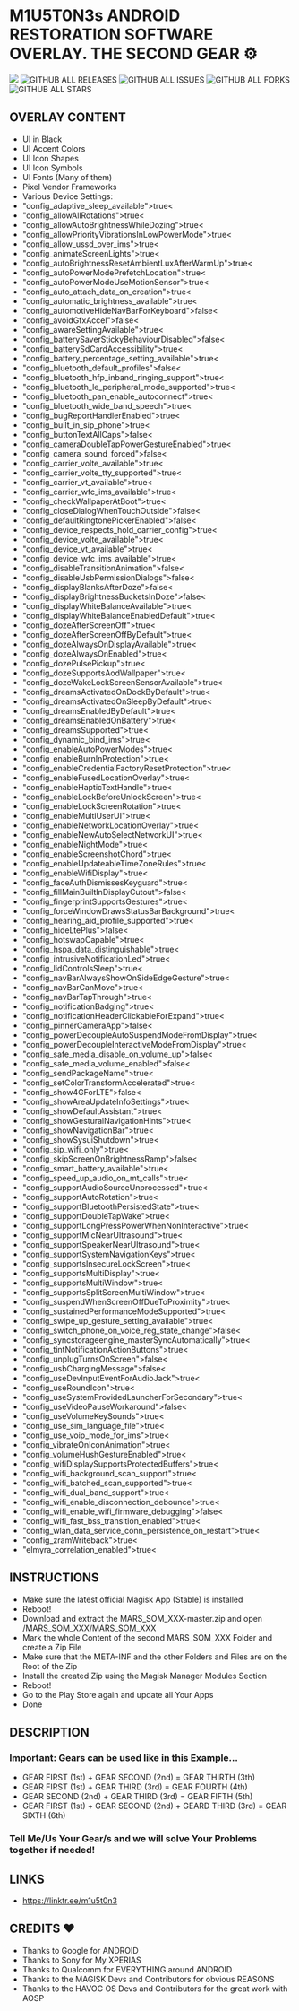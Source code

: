 # M1U5T0N3s ANDROID RESTORATION SOFTWARE OVERLAY. THE SECOND GEAR ⚙️
<a href="https://hits.seeyoufarm.com"><img src="https://hits.seeyoufarm.com/api/count/incr/badge.svg?url=https%3A%2F%2Fgithub.com%2FMiustone%2FMARS_SOM_OVERLAY-GEAR_SECOND&count_bg=%2392C7FF&title_bg=%23000000&icon=github.svg&icon_color=%23FFFFFF&title=VISITORS%3A&edge_flat=true"/></a>
![GITHUB ALL RELEASES](https://img.shields.io/github/downloads/Miustone/MARS_SOM_OVERLAY-GEAR_SECOND/total?style=flat-square&labelColor=000000) 
![GITHUB ALL ISSUES](https://img.shields.io/github/issues/Miustone/MARS_SOM_OVERLAY-GEAR_SECOND?style=flat-square&labelColor=000000) 
![GITHUB ALL FORKS](https://img.shields.io/github/forks/Miustone/MARS_SOM_OVERLAY-GEAR_SECOND?style=flat-square&labelColor=000000) 
![GITHUB ALL STARS](https://img.shields.io/github/stars/Miustone/MARS_SOM_OVERLAY-GEAR_SECOND?style=flat-square&labelColor=000000)



## OVERLAY CONTENT
- UI in Black
- UI Accent Colors
- UI Icon Shapes
- UI Icon Symbols
- UI Fonts (Many of them)
- Pixel Vendor Frameworks
- Various Device Settings:
- "config_adaptive_sleep_available">true<
- "config_allowAllRotations">true<
- "config_allowAutoBrightnessWhileDozing">true<
- "config_allowPriorityVibrationsInLowPowerMode">true<
- "config_allow_ussd_over_ims">true<
- "config_animateScreenLights">true<
- "config_autoBrightnessResetAmbientLuxAfterWarmUp">true<
- "config_autoPowerModePrefetchLocation">true<
- "config_autoPowerModeUseMotionSensor">true<
- "config_auto_attach_data_on_creation">true<
- "config_automatic_brightness_available">true<
- "config_automotiveHideNavBarForKeyboard">false<
- "config_avoidGfxAccel">false<
- "config_awareSettingAvailable">true<
- "config_batterySaverStickyBehaviourDisabled">false<
- "config_batterySdCardAccessibility">true<
- "config_battery_percentage_setting_available">true<
- "config_bluetooth_default_profiles">false<
- "config_bluetooth_hfp_inband_ringing_support">true<
- "config_bluetooth_le_peripheral_mode_supported">true<
- "config_bluetooth_pan_enable_autoconnect">true<
- "config_bluetooth_wide_band_speech">true<
- "config_bugReportHandlerEnabled">true<
- "config_built_in_sip_phone">true<
- "config_buttonTextAllCaps">false<
- "config_cameraDoubleTapPowerGestureEnabled">true<
- "config_camera_sound_forced">false<
- "config_carrier_volte_available">true<
- "config_carrier_volte_tty_supported">true<
- "config_carrier_vt_available">true<
- "config_carrier_wfc_ims_available">true<
- "config_checkWallpaperAtBoot">true<
- "config_closeDialogWhenTouchOutside">false<
- "config_defaultRingtonePickerEnabled">false<
- "config_device_respects_hold_carrier_config">true<
- "config_device_volte_available">true<
- "config_device_vt_available">true<
- "config_device_wfc_ims_available">true<
- "config_disableTransitionAnimation">false<
- "config_disableUsbPermissionDialogs">false<
- "config_displayBlanksAfterDoze">false<
- "config_displayBrightnessBucketsInDoze">false<
- "config_displayWhiteBalanceAvailable">true<
- "config_displayWhiteBalanceEnabledDefault">true<
- "config_dozeAfterScreenOff">true<
- "config_dozeAfterScreenOffByDefault">true<
- "config_dozeAlwaysOnDisplayAvailable">true<
- "config_dozeAlwaysOnEnabled">true<
- "config_dozePulsePickup">true<
- "config_dozeSupportsAodWallpaper">true<
- "config_dozeWakeLockScreenSensorAvailable">true<
- "config_dreamsActivatedOnDockByDefault">true<
- "config_dreamsActivatedOnSleepByDefault">true<
- "config_dreamsEnabledByDefault">true<
- "config_dreamsEnabledOnBattery">true<
- "config_dreamsSupported">true<
- "config_dynamic_bind_ims">true<
- "config_enableAutoPowerModes">true<
- "config_enableBurnInProtection">true<
- "config_enableCredentialFactoryResetProtection">true<
- "config_enableFusedLocationOverlay">true<
- "config_enableHapticTextHandle">true<
- "config_enableLockBeforeUnlockScreen">true<
- "config_enableLockScreenRotation">true<
- "config_enableMultiUserUI">true<
- "config_enableNetworkLocationOverlay">true<
- "config_enableNewAutoSelectNetworkUI">true<
- "config_enableNightMode">true<
- "config_enableScreenshotChord">true<
- "config_enableUpdateableTimeZoneRules">true<
- "config_enableWifiDisplay">true<
- "config_faceAuthDismissesKeyguard">true<
- "config_fillMainBuiltInDisplayCutout">false<
- "config_fingerprintSupportsGestures">true<
- "config_forceWindowDrawsStatusBarBackground">true<
- "config_hearing_aid_profile_supported">true<
- "config_hideLtePlus">false<
- "config_hotswapCapable">true<
- "config_hspa_data_distinguishable">true<
- "config_intrusiveNotificationLed">true<
- "config_lidControlsSleep">true<
- "config_navBarAlwaysShowOnSideEdgeGesture">true<
- "config_navBarCanMove">true<
- "config_navBarTapThrough">true<
- "config_notificationBadging">true<
- "config_notificationHeaderClickableForExpand">true<
- "config_pinnerCameraApp">false<
- "config_powerDecoupleAutoSuspendModeFromDisplay">true<
- "config_powerDecoupleInteractiveModeFromDisplay">true<
- "config_safe_media_disable_on_volume_up">false<
- "config_safe_media_volume_enabled">false<
- "config_sendPackageName">true<
- "config_setColorTransformAccelerated">true<
- "config_show4GForLTE">false<
- "config_showAreaUpdateInfoSettings">true<
- "config_showDefaultAssistant">true<
- "config_showGesturalNavigationHints">true<
- "config_showNavigationBar">true<
- "config_showSysuiShutdown">true<
- "config_sip_wifi_only">true<
- "config_skipScreenOnBrightnessRamp">false<
- "config_smart_battery_available">true<
- "config_speed_up_audio_on_mt_calls">true<
- "config_supportAudioSourceUnprocessed">true<
- "config_supportAutoRotation">true<
- "config_supportBluetoothPersistedState">true<
- "config_supportDoubleTapWake">true<
- "config_supportLongPressPowerWhenNonInteractive">true<
- "config_supportMicNearUltrasound">true<
- "config_supportSpeakerNearUltrasound">true<
- "config_supportSystemNavigationKeys">true<
- "config_supportsInsecureLockScreen">true<
- "config_supportsMultiDisplay">true<
- "config_supportsMultiWindow">true<
- "config_supportsSplitScreenMultiWindow">true<
- "config_suspendWhenScreenOffDueToProximity">true<
- "config_sustainedPerformanceModeSupported">true<
- "config_swipe_up_gesture_setting_available">true<
- "config_switch_phone_on_voice_reg_state_change">false<
- "config_syncstorageengine_masterSyncAutomatically">true<
- "config_tintNotificationActionButtons">true<
- "config_unplugTurnsOnScreen">false<
- "config_usbChargingMessage">false<
- "config_useDevInputEventForAudioJack">true<
- "config_useRoundIcon">true<
- "config_useSystemProvidedLauncherForSecondary">true<
- "config_useVideoPauseWorkaround">false<
- "config_useVolumeKeySounds">true<
- "config_use_sim_language_file">true<
- "config_use_voip_mode_for_ims">true<
- "config_vibrateOnIconAnimation">true<
- "config_volumeHushGestureEnabled">true<
- "config_wifiDisplaySupportsProtectedBuffers">true<
- "config_wifi_background_scan_support">true<
- "config_wifi_batched_scan_supported">true<
- "config_wifi_dual_band_support">true<
- "config_wifi_enable_disconnection_debounce">true<
- "config_wifi_enable_wifi_firmware_debugging">false<
- "config_wifi_fast_bss_transition_enabled">true<
- "config_wlan_data_service_conn_persistence_on_restart">true<
- "config_zramWriteback">true<
- "elmyra_correlation_enabled">true<



## INSTRUCTIONS
- Make sure the latest official Magisk App (Stable) is installed
- Reboot!
- Download and extract the MARS_SOM_XXX-master.zip and open /MARS_SOM_XXX/MARS_SOM_XXX
- Mark the whole Content of the second MARS_SOM_XXX Folder and create a Zip File
- Make sure that the META-INF and the other Folders and Files are on the Root of the Zip
- Install the created Zip using the Magisk Manager Modules Section
- Reboot!
- Go to the Play Store again and update all Your Apps
- Done



## DESCRIPTION

### Important: Gears can be used like in this Example...
- GEAR FIRST  (1st) + GEAR SECOND (2nd)                     = GEAR THIRTH (3th)
- GEAR FIRST  (1st) + GEAR THIRD  (3rd)                     = GEAR FOURTH (4th)
- GEAR SECOND (2nd) + GEAR THIRD  (3rd)                     = GEAR FIFTH  (5th)
- GEAR FIRST  (1st) + GEAR SECOND (2nd) + GEARD THIRD (3rd) = GEAR SIXTH  (6th)
### Tell Me/Us Your Gear/s and we will solve Your Problems together if needed!



## LINKS
* https://linktr.ee/m1u5t0n3



## CREDITS ❤️
* Thanks to Google for ANDROID
* Thanks to Sony for My XPERIAS
* Thanks to Qualcomm for EVERYTHING around ANDROID
* Thanks to the MAGISK Devs and Contributors for obvious REASONS
* Thanks to the HAVOC OS Devs and Contributors for the great work with AOSP